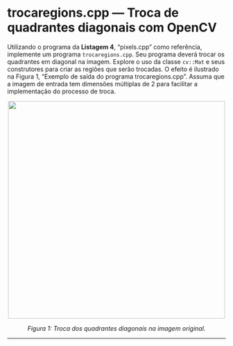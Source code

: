 # trocaregions.cpp — Troca de quadrantes diagonais com OpenCV

Utilizando o programa da **Listagem 4**, “pixels.cpp” como referência, implemente um programa `trocaregions.cpp`. Seu programa deverá trocar os quadrantes em diagonal na imagem. Explore o uso da classe `cv::Mat` e seus construtores para criar as regiões que serão trocadas. O efeito é ilustrado na Figura 1, “Exemplo de saída do programa trocaregions.cpp”. Assuma que a imagem de entrada tem dimensões múltiplas de 2 para facilitar a implementação do processo de troca.

<p align="center">
  <img src="exemplo_trocaregioes.png" width="500"/>
</p>

<p align="center"><i>Figura 1: Troca dos quadrantes diagonais na imagem original.</i></p>

---

